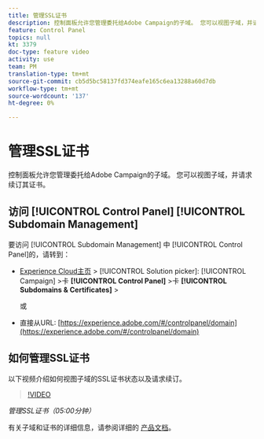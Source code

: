 ```yaml
---
title: 管理SSL证书
description: 控制面板允许您管理委托给Adobe Campaign的子域。 您可以视图子域，并请求续订其证书。
feature: Control Panel
topics: null
kt: 3379
doc-type: feature video
activity: use
team: PM
translation-type: tm+mt
source-git-commit: cb5d5bc58137fd374eafe165c6ea13288a60d7db
workflow-type: tm+mt
source-wordcount: '137'
ht-degree: 0%

---
```



# 管理SSL证书

控制面板允许您管理委托给Adobe Campaign的子域。 您可以视图子域，并请求续订其证书。

## 访问 [!UICONTROL Control Panel] [!UICONTROL Subdomain Management]

要访问 [!UICONTROL Subdomain Management] 中 [!UICONTROL Control Panel]的，请转到：

* [Experience Cloud主页](https://experience.adobe.com/#/home) > [!UICONTROL Solution picker]: [!UICONTROL Campaign] >卡 **[!UICONTROL Control Panel]** >卡 **[!UICONTROL Subdomains & Certificates]** >

   或
* 直接从URL: [https://experience.adobe.com/#/controlpanel/domain](https://experience.adobe.com/#/controlpanel/domain)

## 如何管理SSL证书

以下视频介绍如何视图子域的SSL证书状态以及请求续订。

>[!VIDEO](https://video.tv.adobe.com/v/28492?quality=12)

*管理SSL证书（05:00分钟）*

有关子域和证书的详细信息，请参阅详细的 [产品文档](https://helpx.adobe.com/campaign/kb/control-panel-subdomains-certificates.html)。
